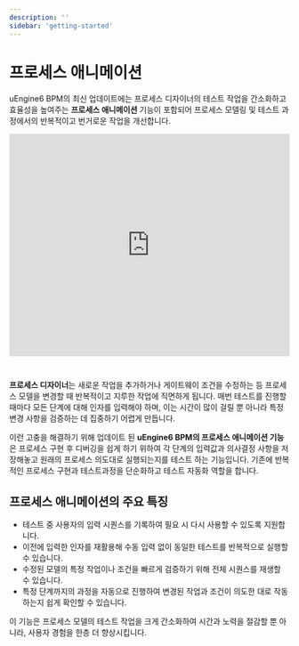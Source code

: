 ```yaml
---
description: ''
sidebar: 'getting-started'
---
```


# 프로세스 애니메이션

uEngine6 BPM의 최신 업데이트에는 프로세스 디자이너의 테스트 작업을 간소화하고 효율성을 높여주는 **프로세스 애니메이션** 기능이 포함되어 프로세스 모델링 및 테스트 과정에서의 반복적이고 번거로운 작업을 개선합니다.

<div style = "height: 400px; object-fit: cover; margin-bottom: 10px;">
<iframe style = "width:100%; height:100%;" src="https://www.youtube.com/embed/KFjiHCRhxpo" title="YouTube video player" frameborder="0" allow="accelerometer; autoplay; clipboard-write; encrypted-media; gyroscope; picture-in-picture" allowfullscreen></iframe>
</div><br>

**프로세스 디자이너**는 새로운 작업을 추가하거나 게이트웨이 조건을 수정하는 등 프로세스 모델을 변경할 때 반복적이고 지루한 작업에 직면하게 됩니다. 매번 테스트를 진행할 때마다 모든 단계에 대해 인자를 입력해야 하며, 이는 시간이 많이 걸릴 뿐 아니라 특정 변경 사항을 검증하는 데 집중하기 어렵게 만듭니다.

이런 고충을 해결하기 위해 업데이트 된 **uEngine6 BPM의 프로세스 애니메이션 기능**은 프로세스 구현 후 디버깅을 쉽게 하기 위하여 각 단계의 입력값과 의사결정 사항을 저장해놓고 원래의 프로세스 의도대로 실행되는지를 테스트 하는 기능입니다. 기존에 반복적인 프로세스 구현과 테스트과정을 단순화하고 테스트 자동화 역할을 합니다.

## 프로세스 애니메이션의 주요 특징

- 테스트 중 사용자의 입력 시퀀스를 기록하여 필요 시 다시 사용할 수 있도록 지원합니다.
- 이전에 입력한 인자를 재활용해 수동 입력 없이 동일한 테스트를 반복적으로 실행할 수 있습니다.
- 수정된 모델의 특정 작업이나 조건을 빠르게 검증하기 위해 전체 시퀀스를 재생할 수 있습니다.
- 특정 단계까지의 과정을 자동으로 진행하여 변경된 작업과 조건이 의도한 대로 작동하는지 쉽게 확인할 수 있습니다.

<!-- <img src="https://github.com/user-attachments/assets/2492a3e3-e536-4ad3-afcc-a650c7af14df" style="margin-bottom: 10px;" /> -->

이 기능은 프로세스 모델의 테스트 작업을 크게 간소화하여 시간과 노력을 절감할 뿐 아니라, 사용자 경험을 한층 더 향상시킵니다.